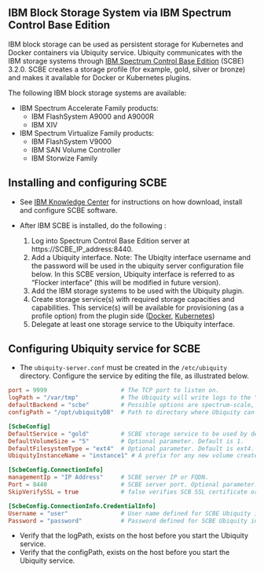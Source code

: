 ## IBM Block Storage System via IBM Spectrum Control Base Edition

IBM block storage can be used as persistent storage for Kubernetes and Docker containers via Ubiquity service.
Ubiquity communicates with the IBM storage systems through [IBM Spectrum Control Base Edition](https://www.ibm.com/support/knowledgecenter/en/STWMS9) (SCBE) 3.2.0. SCBE creates a storage profile (for example, gold, silver or bronze) and makes it available for Docker or Kubernetes plugins.

The following IBM block storage systems are available:
- IBM Spectrum Accelerate Family products:
   - IBM FlashSystem A9000 and A9000R
   - IBM XIV
- IBM Spectrum Virtualize Family products:
   - IBM FlashSystem V9000
   - IBM SAN Volume Controller 
   - IBM Storwize Family
   


## Installing and configuring SCBE

   * See [IBM Knowledge Center](http://www.ibm.com/support/knowledgecenter/STWMS9/landing/IBM_Spectrum_Control_Base_Edition_welcome_page.html) 
 for instructions on how download, install and configure SCBE software.
   * After IBM SCBE is installed, do the following :

       1. Log into Spectrum Control Base Edition server at https://SCBE_IP_address:8440.
       2. Add a Ubiquity interface. Note: The Ubiqity interface username and the password will be used in the ubiquity server configuration file below. In this SCBE version, Ubiquity interface is referred to as “Flocker interface” (this will be modified in future version).
       3. Add the IBM storage systems to be used with the Ubiquity plugin.
       4. Create storage service(s) with required storage capacities and capabilities. This service(s) will be available for provisioning (as a profile option) from the plugin side ([Docker](https://github.com/IBM/ubiquity-docker-plugin), [Kubernetes](https://github.com/IBM/ubiquity-k8s))
       5. Delegate at least one storage service to the Ubiquity interface.

## Configuring Ubiquity service for SCBE

* The `ubiquity-server.conf` must be created in the `/etc/ubiquity` directory. Configure the service by editing the file, as illustrated below.


```toml
port = 9999                     # The TCP port to listen on.
logPath = "/var/tmp"            # The Ubiquity will write logs to the "ubiquity.log" file in this location. 
defaultBackend = "scbe"         # Possible options are spectrum-scale, spectrum-scale-nfs or scbe.
configPath = "/opt/ubiquityDB"  # Path to directory where Ubiquity can create it's sqlite DB.

[ScbeConfig]
DefaultService = "gold"         # SCBE storage service to be used by default, if not specified by the plugin.
DefaultVolumeSize = "5"         # Optional parameter. Default is 1.
DefaultFilesystemType = "ext4"  # Optional parameter. Default is ext4. Possible values are ext4 or xfs.
UbiquityInstanceName = "instance1" # A prefix for any new volume created on the storage system. Default is none.

[ScbeConfig.ConnectionInfo]
managementIp = "IP Address"     # SCBE server IP or FQDN.
Port = 8440                     # SCBE server port. Optional parameter. Default is 8440.
SkipVerifySSL = true            # false verifies SCB SSL certificate or false ignores the certificate. Default is true.

[ScbeConfig.ConnectionInfo.CredentialInfo]
Username = "user"               # User name defined for SCBE Ubiquity interface.
Password = "password"           # Password defined for SCBE Ubiquity interface.
```

  * Verify that the logPath, exists on the host before you start the Ubiquity service.
  * Verify that the configPath, exists on the host before you start the Ubiquity service.
